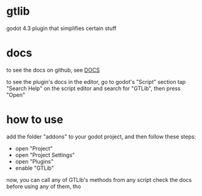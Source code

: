 # gtlib
godot 4.3 plugin that simplifies certain stuff

# docs

to see the docs on github, see [DOCS](docs/docs.md)

to see the plugin's docs in the editor, go to godot's "Script" section tap "Search Help" on the script editor and search for "GTLib", then press "Open"

# how to use
add the folder "addons" to your godot project, and then follow these steps:
- open "Project"
- open "Project Settings"
- open "Plugins"
- enable "GTLib"

now, you can call any of GTLib's methods from any script
check the docs before using any of them, tho
